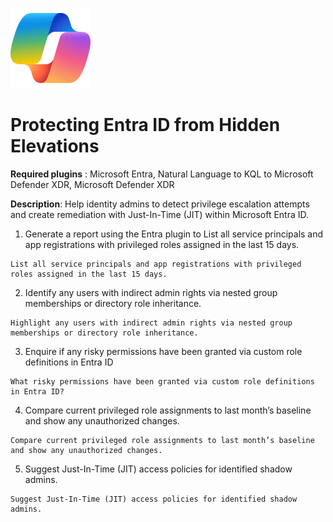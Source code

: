 ![Security CoPilot Logo](https://github.com/Azure/Copilot-For-Security/blob/main/Images/ic_fluent_copilot_64_64%402x.png)
# Protecting Entra ID from Hidden Elevations

**Required plugins** : Microsoft Entra, Natural Language to KQL to Microsoft Defender XDR, Microsoft Defender XDR


**Description**: Help identity admins to detect privilege escalation attempts and create remediation with Just-In-Time (JIT) within Microsoft Entra ID.

1. Generate a report using the Entra plugin to List all service principals and app registrations with privileged roles assigned in the last 15 days.
 ```
List all service principals and app registrations with privileged roles assigned in the last 15 days.
 ```
2. Identify any users with indirect admin rights via nested group memberships or directory role inheritance.
 ```
Highlight any users with indirect admin rights via nested group memberships or directory role inheritance.
 ```
3. Enquire if any risky permissions have been granted via custom role definitions in Entra ID
 ```
What risky permissions have been granted via custom role definitions in Entra ID?
 ```
4. Compare current privileged role assignments to last month’s baseline and show any unauthorized changes.
```
Compare current privileged role assignments to last month’s baseline and show any unauthorized changes.
```
5. Suggest Just-In-Time (JIT) access policies for identified shadow admins.
```
Suggest Just-In-Time (JIT) access policies for identified shadow admins.
```
